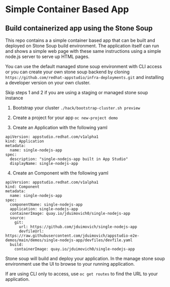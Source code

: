 # Simple Container Based App   
## Build containerized app using the Stone Soup  

This repo contains a a simple container based app that can be built and deployed on Stone Soup build environment.
The application itself can run and shows a simple web page with these same instructions using a simple node.js server to serve up HTML pages. 

You can use the default managed stone soup environment with CLI access or you can create your own stone soup backend by cloning `https://github.com/redhat-appstudio/infra-deployments.git` and installing a developer version on your own cluster. 

Skip steps 1 and 2 if you are using a staging or managed stone soup instance
  
  1.  Bootstrap your cluster       `./hack/bootstrap-cluster.sh preview  `
  2.  Create a project for your app `oc new-project demo`  
  
  3.  Create an Application with the following yaml 
```
apiVersion: appstudio.redhat.com/v1alpha1
kind: Application
metadata:
  name: single-nodejs-app
spec:
  description: "single-nodejs-app built in App Studio"
  displayName: single-nodejs-app
```
  4.  Create an Component with the following yaml   
```
apiVersion: appstudio.redhat.com/v1alpha1
kind: Component
metadata:
  name: single-nodejs-app
spec:
  componentName: single-nodejs-app
  application: single-nodejs-app
  containerImage: quay.io/jduimovich0/single-nodejs-app
  source:
    git:
      url: https://github.com/jduimovich/single-nodejs-app
      devfileUrl: https://raw.githubusercontent.com/jduimovich/appstudio-e2e-demos/main/demos/single-nodejs-app/devfiles/devfile.yaml
  build:
    containerImage: quay.io/jduimovich0/single-nodejs-app
```

Stone soup will build and deploy your application. In the manage stone soup environment use the UI to browse to your running application.  

If are using CLI only to access, use `oc get routes` to find the URL to your application.


 
